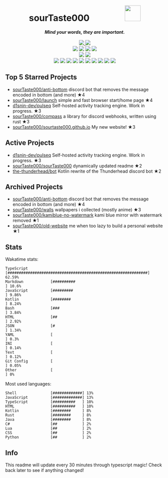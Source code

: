 <!-- deno-fmt-ignore-file -->
<h1 align="center">sourTaste000&emsp;&emsp;&emsp;&emsp;<img src="https://avatars.githubusercontent.com/u/47074495" width="50px"></h1>
<div align="center">
  <b><i>Mind your words, they are important.</i></b>
  <br />
  <br />
  <a href="https://heartbeat.sourtaste000.dev">
    <img src="https://img.shields.io/badge/dynamic/json?color=ffd3da&label=Last%20seen&query=last_beat_formatted&suffix=%20ago&url=https%3A%2F%2Fheartbeat.sourtaste000.dev%2Fapi%2Fstats" />
  </a>
  <img src="https://img.shields.io/badge/Discord-sourTaste000%232391-f69ee1?labelColor=4c566a&logo=Discord" />
  <br />
  <img src="https://img.shields.io/badge/-Vim-%23f4d3d5?logo=Vim&labelColor=4c566a" />
  <img src="https://img.shields.io/badge/-CLion-%23ec91d8?logo=CLion&labelColor=4c566a" />
  <img src="https://img.shields.io/badge/-IntellJ IDEA-%23ffcee0?logo=IntelliJIDEA&labelColor=4c566a" />
  <img src="https://img.shields.io/badge/-Visual Studio Code-%23ffc9e5?logo=VisualStudioCode&labelColor=4c566a" />
  <br />
  <img src="https://img.shields.io/badge/-macOS-%23e9d3d0?logo=macOS&labelColor=4c566a" />
  <img src="https://img.shields.io/badge/-Linux-%23ffbeef?logo=Linux&labelColor=4c566a" />
  <br />
<img src="https://img.shields.io/badge/-TypeScript-ffd7ba" />
<img src="https://img.shields.io/badge/-HTML-e8e8e4" />
<img src="https://img.shields.io/badge/-Kotlin-ffe5d9" />
<img src="https://img.shields.io/badge/-Rust-ece4db" />
<img src="https://img.shields.io/badge/-other-fae1dd" />
<img src="https://img.shields.io/badge/-Shell-fec89a" />
<img src="https://img.shields.io/badge/-Java-fcd5ce" />
<img src="https://img.shields.io/badge/-Swift-f8edeb" />
<img src="https://img.shields.io/badge/-JavaScript-d8e2dc" />
<img src="https://img.shields.io/badge/-CSS-fec5bb" />
  <br />
</div>

## Top 5 Starred Projects

- [sourTaste000/anti-bottom](https://github.com/sourTaste000/anti-bottom) discord bot that removes the message encoded in bottom (and more) ★4
- [sourTaste000/launch](https://github.com/sourTaste000/launch) simple and fast browser start/home page ★4
- [d1snin-dev/pulseq](https://github.com/d1snin-dev/pulseq) Self-hosted activity tracking engine. Work in progress. ★3
- [sourTaste000/compass](https://github.com/sourTaste000/compass) a library for discord webhooks, written using rust ★3
- [sourTaste000/sourtaste000.github.io](https://github.com/sourTaste000/sourtaste000.github.io) My new website! ★3

## Active Projects

- [d1snin-dev/pulseq](https://github.com/d1snin-dev/pulseq) Self-hosted activity tracking engine. Work in progress. ★3
- [sourTaste000/sourTaste000](https://github.com/sourTaste000/sourTaste000) dynamically updated readme ★2
- [the-thunderhead/bot](https://github.com/the-thunderhead/bot) Kotlin rewrite of the Thunderhead discord bot ★2

## Archived Projects

- [sourTaste000/anti-bottom](https://github.com/sourTaste000/anti-bottom) discord bot that removes the message encoded in bottom (and more) ★4
- [sourTaste000/walls](https://github.com/sourTaste000/walls) wallpapers i collected (mostly anime) ★3
- [sourTaste000/kamiblue-no-watermark](https://github.com/sourTaste000/kamiblue-no-watermark) kami blue mirror with watermark removed ★1
- [sourTaste000/old-website](https://github.com/sourTaste000/old-website) me when too lazy to build a personal website ★1

## Stats

Wakatime stats:
```
TypeScript          [##############################################################] 62.59%
Markdown            [##########                                                   ] 10.6%
JavaScript          [#########                                                    ] 9.86%
Kotlin              [########                                                     ] 8.24%
Bash                [###                                                          ] 3.84%
HTML                [##                                                           ] 2.92%
JSON                [#                                                            ] 1.34%
YAML                [                                                             ] 0.3%
INI                 [                                                             ] 0.14%
Text                [                                                             ] 0.12%
Git Config          [                                                             ] 0.05%
Other               [                                                              ] 0%
```

Most used languages:
```
Shell               [#############] 13%
JavaScript          [#############] 13%
TypeScript          [##########   ] 10%
HTML                [##########   ] 10%
Kotlin              [########     ] 8%
Rust                [########     ] 8%
Java                [########     ] 8%
C#                  [##           ] 2%
Lua                 [##           ] 2%
CSS                 [##           ] 2%
Python              [##           ] 2%
```

## Info

This readme will update every 30 minutes through typescript magic! Check back later to see if anything changed!
